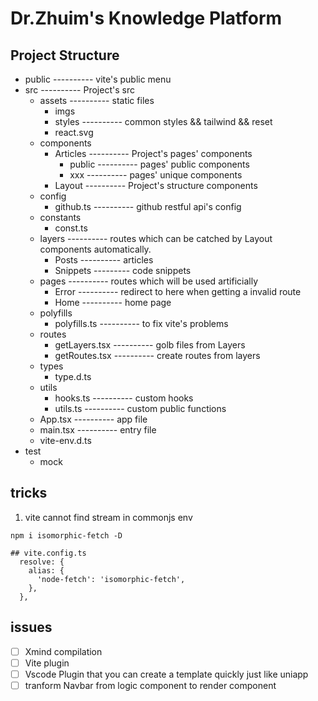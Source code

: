 <style>
  .menu-li li{
    display:flex;
    gap: 4%
  }
  .menu-li span:first-child::after{
    content:'---------'
  }
</style>

# Dr.Zhuim's Knowledge Platform

## Project Structure

- public ---------- vite's public menu
- src ---------- Project's src
  - assets ---------- static files
    - imgs
    - styles ---------- common styles && tailwind && reset
    - react.svg
  - components
    - Articles ---------- Project's pages' components
      - public ---------- pages' public components
      - xxx ---------- pages' unique components
    - Layout ---------- Project's structure components
  - config
    - github.ts ---------- github restful api's config
  - constants
    - const.ts
  - layers ---------- routes which can be catched by Layout components automatically.
    - Posts ---------- articles
    - Snippets --------- code snippets
  - pages  ---------- routes which will be used artificially
    - Error ---------- redirect to here when getting a invalid route 
    - Home ---------- home page
  - polyfills
    - polyfills.ts ---------- to fix vite's problems
  - routes
    - getLayers.tsx ---------- golb files from Layers
    - getRoutes.tsx ---------- create routes from layers
  - types
    - type.d.ts
  - utils
    - hooks.ts ---------- custom hooks
    - utils.ts ---------- custom public functions
  - App.tsx ---------- app file
  - main.tsx ---------- entry file
  - vite-env.d.ts
- test
  - mock

## tricks

1. vite cannot find stream in commonjs env

```
npm i isomorphic-fetch -D

## vite.config.ts
  resolve: {
    alias: {
      'node-fetch': 'isomorphic-fetch',
    },
  },
```

## issues
- [ ] Xmind compilation
- [ ] Vite plugin
- [ ] Vscode Plugin that you can create a template quickly just like uniapp
- [ ] tranform Navbar from logic component to render component